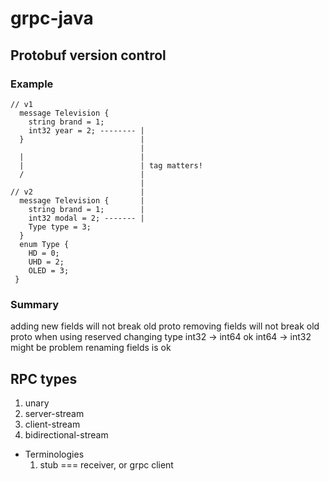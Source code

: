 # grpc-java

## Protobuf version control

### Example
  
```text
// v1
  message Television {
    string brand = 1;
    int32 year = 2; -------- |
  }                          |
                             |
  |                          |
  |                          | tag matters!
  /                          |
                             |
// v2                        |
  message Television {       |
    string brand = 1;        |
    int32 modal = 2; ------- |
    Type type = 3;
  }
  enum Type {
    HD = 0;
    UHD = 2;
    OLED = 3;
 }
```


### Summary
  adding new fields will not break old proto
  removing fields will not break old proto when using reserved
  changing type
  int32 -> int64 ok
  int64 -> int32 might be problem
  renaming fields is ok


## RPC types
1. unary
2. server-stream
3. client-stream
4. bidirectional-stream

* Terminologies
  1. stub === receiver, or grpc client
